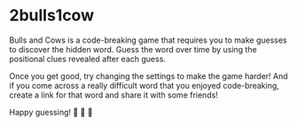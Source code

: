 # 2bulls1cow

Bulls and Cows is a code-breaking game that requires you to make guesses to discover the hidden word. Guess the word over time by using the positional clues revealed after each guess.

Once you get good, try changing the settings to make the game harder! And if you come across a really difficult word that you enjoyed code-breaking, create a link for that word and share it with some friends!

Happy guessing! 🐂 🐂 🐄